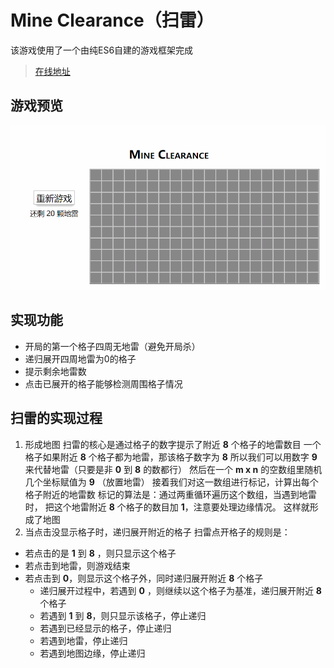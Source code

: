 # Mine Clearance（扫雷）

该游戏使用了一个由纯ES6自建的游戏框架完成

> [在线地址](http://106.53.84.52/game/mine-clearance/)

## 游戏预览

![](demo.gif)

## 实现功能

- 开局的第一个格子四周无地雷（避免开局杀）
- 递归展开四周地雷为0的格子
- 提示剩余地雷数
- 点击已展开的格子能够检测周围格子情况

## 扫雷的实现过程
1. 形成地图
  扫雷的核心是通过格子的数字提示了附近 **8** 个格子的地雷数目
  一个格子如果附近 **8** 个格子都为地雷，那该格子数字为 **8**
  所以我们可以用数字 **9** 来代替地雷（只要是非 **0** 到 **8** 的数都行）
  然后在一个 **m x n** 的空数组里随机几个坐标赋值为 **9** （放置地雷）
  接着我们对这一数组进行标记，计算出每个格子附近的地雷数
  标记的算法是：通过两重循环遍历这个数组，当遇到地雷时，
  把这个地雷附近 **8** 个格子的数目加 **1**，注意要处理边缘情况。
  这样就形成了地图
2. 当点击没显示格子时，递归展开附近的格子
  扫雷点开格子的规则是：
  - 若点击的是 **1** 到 **8** ，则只显示这个格子
  - 若点击到地雷，则游戏结束
  - 若点击到 **0**，则显示这个格子外，同时递归展开附近 **8** 个格子
    - 递归展开过程中，若遇到 **0** ，则继续以这个格子为基准，递归展开附近 **8** 个格子
    - 若遇到 **1** 到 **8**，则只显示该格子，停止递归
    - 若遇到已经显示的格子，停止递归
    - 若遇到地雷，停止递归
    - 若遇到地图边缘，停止递归

